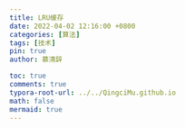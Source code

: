 ```yaml
---
title: LRU缓存
date: 2022-04-02 12:16:00 +0800
categories: [算法]
tags: [技术]
pin: true
author: 慕清辞

toc: true
comments: true
typora-root-url: ../../QingciMu.github.io
math: false
mermaid: true
---
```


